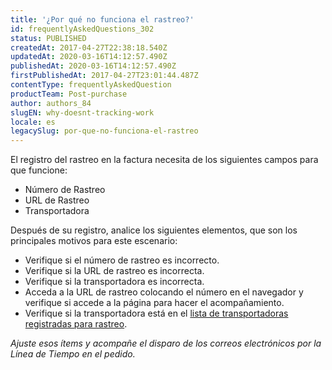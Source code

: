 ```yaml
---
title: '¿Por qué no funciona el rastreo?'
id: frequentlyAskedQuestions_302
status: PUBLISHED
createdAt: 2017-04-27T22:38:18.540Z
updatedAt: 2020-03-16T14:12:57.490Z
publishedAt: 2020-03-16T14:12:57.490Z
firstPublishedAt: 2017-04-27T23:01:44.487Z
contentType: frequentlyAskedQuestion
productTeam: Post-purchase
author: authors_84
slugEN: why-doesnt-tracking-work
locale: es
legacySlug: por-que-no-funciona-el-rastreo
---
```


El registro del rastreo en la factura necesita de los siguientes campos para que funcione:

- Número de Rastreo
- URL de Rastreo
- Transportadora

Después de su registro, analice los siguientes elementos, que son los principales motivos para este escenario:

- Verifique si el número de rastreo es incorrecto.
- Verifique si la URL de rastreo es incorrecta.
- Verifique si la transportadora es incorrecta.
- Acceda a la URL de rastreo colocando el número en el navegador y verifique si accede a la página para hacer el acompañamiento. 
- Verifique si la transportadora está en el [lista de transportadoras registradas para rastreo](/es/faq/cuales-transportistas-ponen-a-disposicion-el-rastreo-de-flete "lista de transportadoras registradas para rastreo").

_Ajuste esos ítems y acompañe el disparo de los correos electrónicos por la Línea de Tiempo en el pedido._
